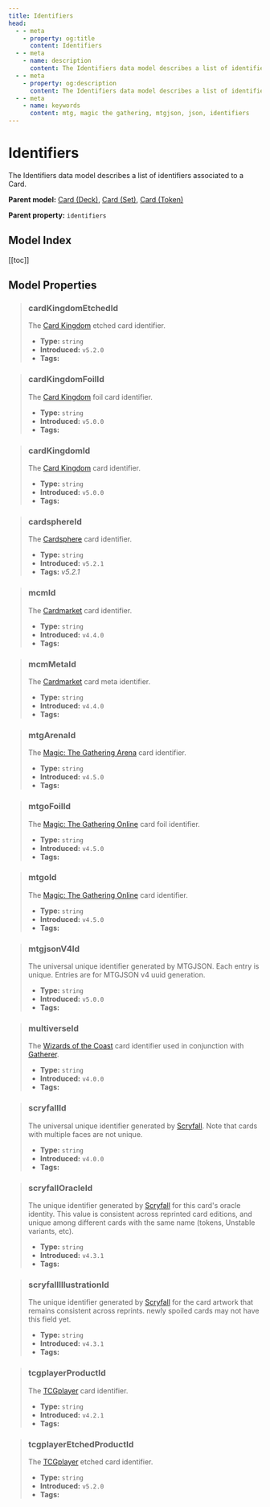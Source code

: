 ```yaml
---
title: Identifiers
head:
  - - meta
    - property: og:title
      content: Identifiers
  - - meta
    - name: description
      content: The Identifiers data model describes a list of identifiers associated to a Card.
  - - meta
    - property: og:description
      content: The Identifiers data model describes a list of identifiers associated to a Card.
  - - meta
    - name: keywords
      content: mtg, magic the gathering, mtgjson, json, identifiers
---
```


# Identifiers

The Identifiers data model describes a list of identifiers associated to a Card.

**Parent model:** [Card (Deck)](/data-models/card-deck/), [Card (Set)](/data-models/card-set/), [Card (Token)](/data-models/card-token/)  

**Parent property:** `identifiers`

## Model Index

<ModelType type="Identifiers" />

<PropertyToggler/>

[[toc]]

## Model Properties

> ### cardKingdomEtchedId
>
> The [Card Kingdom](https://www.cardkingdom.com/?partner=mtgjson&utm_source=mtgjson&utm_medium=affiliate&utm_campaign=mtgjson) etched card identifier.
>
> - **Type:** `string`
> - **Introduced:** `v5.2.0`
> - **Tags:** <i class="optional"></i><i class="new"></i>

> ### cardKingdomFoilId
>
> The [Card Kingdom](https://www.cardkingdom.com/?partner=mtgjson&utm_source=mtgjson&utm_medium=affiliate&utm_campaign=mtgjson) foil card identifier.
>
> - **Type:** `string`
> - **Introduced:** `v5.0.0`
> - **Tags:** <i class="optional"></i>

> ### cardKingdomId
>
> The [Card Kingdom](https://www.cardkingdom.com/?partner=mtgjson&utm_source=mtgjson&utm_medium=affiliate&utm_campaign=mtgjson) card identifier.
>
> - **Type:** `string`
> - **Introduced:** `v5.0.0`
> - **Tags:** <i class="optional"></i>

> ### cardsphereId
>
> The [Cardsphere](https://www.cardsphere.com/) card identifier.
>
> - **Type:** `string`
> - **Introduced:** `v5.2.1`
> - **Tags:** <i class="optional"></i><i class="new"></i><i class="preview"> v5.2.1</i>

> ### mcmId
>
> The [Cardmarket](https://www.cardmarket.com/en/Magic?utm_campaign=card_prices&utm_medium=text&utm_source=mtgjson) card identifier.
>
> - **Type:** `string`
> - **Introduced:** `v4.4.0`
> - **Tags:** <i class="optional"></i>

> ### mcmMetaId
>
> The [Cardmarket](https://www.cardmarket.com/en/Magic?utm_campaign=card_prices&utm_medium=text&utm_source=mtgjson) card meta identifier.
>
> - **Type:** `string`
> - **Introduced:** `v4.4.0`
> - **Tags:** <i class="optional"></i>

> ### mtgArenaId
>
> The [Magic: The Gathering Arena](https://magic.wizards.com/en/mtgarena) card identifier.
>
> - **Type:** `string`
> - **Introduced:** `v4.5.0`
> - **Tags:** <i class="optional"></i>

> ### mtgoFoilId
>
> The [Magic: The Gathering Online](https://magic.wizards.com/en/mtgo) card foil identifier.
>
> - **Type:** `string`
> - **Introduced:** `v4.5.0`
> - **Tags:** <i class="optional"></i>

> ### mtgoId
>
> The [Magic: The Gathering Online](https://magic.wizards.com/en/mtgo) card identifier.
>
> - **Type:** `string`
> - **Introduced:** `v4.5.0`
> - **Tags:** <i class="optional"></i>

> ### mtgjsonV4Id
>
> The universal unique identifier generated by MTGJSON. Each entry is unique. Entries are for MTGJSON v4 uuid generation.
>
> - **Type:** `string`
> - **Introduced:** `v5.0.0`
> - **Tags:** <i class="optional"></i>

> ### multiverseId
>
> The [Wizards of the Coast](https://company.wizards.com) card identifier used in conjunction with [Gatherer](https://gatherer.wizards.com).
>
> - **Type:** `string`
> - **Introduced:** `v4.0.0`
> - **Tags:** <i class="optional"></i>

> ### scryfallId
>
> The universal unique identifier generated by [Scryfall](https://scryfall.com/). Note that cards with multiple faces are not unique.
>
> - **Type:** `string`
> - **Introduced:** `v4.0.0`
> - **Tags:** <i class="optional"></i>

> ### scryfallOracleId
>
> The unique identifier generated by [Scryfall](https://scryfall.com/) for this card's oracle identity. This value is consistent across reprinted card editions, and unique among different cards with the same name (tokens, Unstable variants, etc).
>
> - **Type:** `string`
> - **Introduced:** `v4.3.1`
> - **Tags:** <i class="optional"></i>

> ### scryfallIllustrationId
>
> The unique identifier generated by [Scryfall](https://scryfall.com/) for the card artwork that remains consistent across reprints. newly spoiled cards may not have this field yet.
>
> - **Type:** `string`
> - **Introduced:** `v4.3.1`
> - **Tags:** <i class="optional"></i>

> ### tcgplayerProductId
>
> The [TCGplayer](https://www.tcgplayer.com?partner=mtgjson&utm_campaign=affiliate&utm_medium=mtgjson&utm_source=mtgjson) card identifier.
>
> - **Type:** `string`
> - **Introduced:** `v4.2.1`
> - **Tags:** <i class="optional"></i>

> ### tcgplayerEtchedProductId
>
> The [TCGplayer](https://www.tcgplayer.com?partner=mtgjson&utm_campaign=affiliate&utm_medium=mtgjson&utm_source=mtgjson) etched card identifier.
>
> - **Type:** `string`
> - **Introduced:** `v5.2.0`
> - **Tags:** <i class="optional"></i><i class="new"></i>
